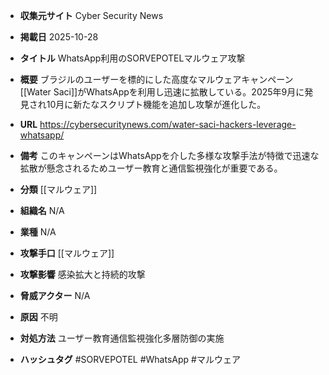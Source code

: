 - **収集元サイト**
Cyber Security News

- **掲載日**
2025-10-28

- **タイトル**
WhatsApp利用のSORVEPOTELマルウェア攻撃

- **概要**
ブラジルのユーザーを標的にした高度なマルウェアキャンペーン[[Water Saci]]がWhatsAppを利用し迅速に拡散している。2025年9月に発見され10月に新たなスクリプト機能を追加し攻撃が進化した。

- **URL**
https://cybersecuritynews.com/water-saci-hackers-leverage-whatsapp/

- **備考**
このキャンペーンはWhatsAppを介した多様な攻撃手法が特徴で迅速な拡散が懸念されるためユーザー教育と通信監視強化が重要である。

- **分類**
[[マルウェア]]

- **組織名**
N/A

- **業種**
N/A

- **攻撃手口**
[[マルウェア]]

- **攻撃影響**
感染拡大と持続的攻撃

- **脅威アクター**
N/A

- **原因**
不明

- **対処方法**
ユーザー教育通信監視強化多層防御の実施

- **ハッシュタグ**
#SORVEPOTEL #WhatsApp #マルウェア
